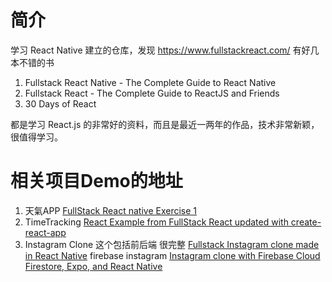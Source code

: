 # 简介
学习 React Native 建立的仓库，发现 <https://www.fullstackreact.com/> 有好几本不错的书

1. Fullstack React Native - The Complete Guide to React Native
2. Fullstack React - The Complete Guide to ReactJS and Friends
3. 30 Days of React 

都是学习 React.js 的非常好的资料，而且是最近一两年的作品，技术非常新颖，很值得学习。

# 相关项目Demo的地址
1. 天氣APP [FullStack React native Exercise 1](https://github.com/kiraarghy/WeatherApp)
2. TimeTracking [React Example from FullStack React updated with create-react-app ](https://github.com/danielzen/time-tracking-es6)
3. Instagram Clone 这个包括前后端 很完整 [Fullstack Instagram clone made in React Native](https://github.com/MarcinMiler/instagram-clone)
   firebase instagram [Instagram clone with Firebase Cloud Firestore, Expo, and React Native](https://github.com/evanbacon/firebase-instagram)